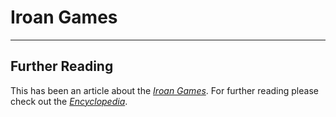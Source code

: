 # Iroan Games

---
## Further Reading
This has been an article about the [*Iroan Games*](./glossary.md#iroan-games). For further reading please check out the [*Encyclopedia*](./index.md).
